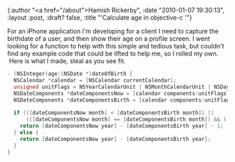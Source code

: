 {:author "<a href=\"/about\">Hamish Rickerby</a>", :date "2010-01-07 19:30:13", :layout :post, :draft? false, :title "'Calculate age in objective-c '"}

For an iPhone application I'm developing for a client I need to capture the birthdate of a user, and then show their age on a profile screen. I went looking for a function to help with this simple and tedious task, but couldn't find any example code that could be lifted to help me, so I rolled my own.  Here is what I made, steal as you see fit.

``` objective-c
- (NSInteger)age:(NSDate *)dateOfBirth {
  NSCalendar *calendar = [NSCalendar currentCalendar];
  unsigned unitFlags = NSYearCalendarUnit | NSMonthCalendarUnit | NSDayCalendarUnit;
  NSDateComponents *dateComponentsNow = [calendar components:unitFlags fromDate:[NSDate date]];
  NSDateComponents *dateComponentsBirth = [calendar components:unitFlags fromDate:dateOfBirth];
  
  if (([dateComponentsNow month] < [dateComponentsBirth month]) ||
      (([dateComponentsNow month] == [dateComponentsBirth month]) && ([dateComponentsNow day] < [dateComponentsBirth day]))) {
    return [dateComponentsNow year] - [dateComponentsBirth year] - 1;
  } else {
    return [dateComponentsNow year] - [dateComponentsBirth year];
  }
}
```
 
